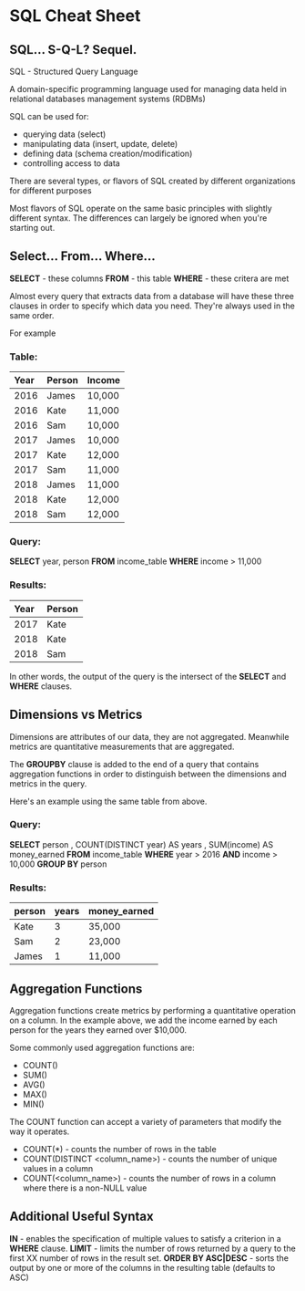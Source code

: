 # SQL Cheat Sheet

## SQL… S-Q-L? Sequel.

SQL - Structured Query Language

A domain-specific programming language used for managing data held in relational databases management systems (RDBMs)

SQL can be used for:
* querying data (select)
* manipulating data (insert, update, delete)
* defining data (schema creation/modification)
* controlling access to data

There are several types, or flavors of SQL created by different organizations for different purposes

Most flavors of SQL operate on the same basic principles with slightly different syntax. The differences can largely be ignored when you're starting out.

## Select... From... Where...

**SELECT** - these columns
**FROM** - this table
**WHERE** - these critera are met

Almost every query that extracts data from a database will have these three clauses in order to specify which data you need. They're always used in the same order.

For example

### Table:

| Year | Person | Income |
| :--- | :----- | :----- |
| 2016 | James  | 10,000 |
| 2016 | Kate   | 11,000 |
| 2016 | Sam    | 10,000 |
| 2017 | James  | 10,000 |
| 2017 | Kate   | 12,000 |
| 2017 | Sam    | 11,000 |
| 2018 | James  | 11,000 |
| 2018 | Kate   | 12,000 |
| 2018 | Sam    | 12,000 |

### Query:

**SELECT** year, person
**FROM** income_table
**WHERE** income > 11,000

### Results:

| Year | Person |
| :--- | :----- |
| 2017 | Kate   |
| 2018 | Kate   |
| 2018 | Sam    |

In other words, the output of the query is the intersect of the **SELECT** and **WHERE** clauses.

## Dimensions vs Metrics

Dimensions are attributes of our data, they are not aggregated. Meanwhile metrics are quantitative measurements that are aggregated.

The **GROUPBY** clause is added to the end of a query that contains aggregation functions in order to distinguish between the dimensions and metrics in the query.

Here's an example using the same table from above.

### Query:

**SELECT**  person
            , COUNT(DISTINCT year) AS years
            , SUM(income) AS money_earned
**FROM**    income_table
**WHERE**   year > 2016
**AND**     income > 10,000
**GROUP BY** person

### Results:

| person | years | money_earned |
| :----- | :---- | :----------- |
| Kate   | 3     | 35,000       |
| Sam    | 2     | 23,000       |
| James  | 1     | 11,000       |

## Aggregation Functions

Aggregation functions create metrics by performing a quantitative operation on a column. In the example above, we add the income earned by each person for the years they earned over $10,000.

Some commonly used aggregation functions are:
* COUNT()
* SUM()
* AVG()
* MAX()
* MIN()

The COUNT function can accept a variety of parameters that modify the way it operates.
* COUNT(\*) - counts the number of rows in the table
* COUNT(DISTINCT <column_name>) - counts the number of unique values in a column
* COUNT(<column_name>) - counts the number of rows in a column where there is a non-NULL value

## Additional Useful Syntax

**IN** - enables the specification of multiple values to satisfy a criterion in a **WHERE** clause.
**LIMIT** - limits the number of rows returned by a query to the first XX number of rows in the result set.
**ORDER BY ASC|DESC** - sorts the output by one or more of the columns in the resulting table (defaults to ASC)
